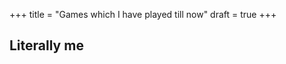 +++
title = "Games which I have played till now"
draft = true
+++

<script src="https://www.steamwidgets.com/api/resource/query?type=js&module=app&version=v1"></script>
<script src="https://www.steamwidgets.com/api/resource/query?type=js&module=user&version=v1"></script>

## Literally me

<div class="centered-container">
    <steam-user steamid="76561198952951231" ></steam-user>
    <steam-app appid="730"></steam-app>
    <steam-app appid="367520"></steam-app>
    <steam-app appid="12140"></steam-app>
    <steam-app appid="1782210"></steam-app>
</div>

